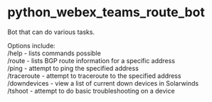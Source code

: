 # python_webex_teams_route_bot
Bot that can do various tasks.

Options include:  
  /help - lists commands possible  
  /route - lists BGP route information for a specific address  
  /ping - attempt to ping the specified address  
  /traceroute - attempt to traceroute to the specified address  
  /downdevices - view a list of current down devices in Solarwinds  
  /tshoot - attempt to do basic troubleshooting on a device  
